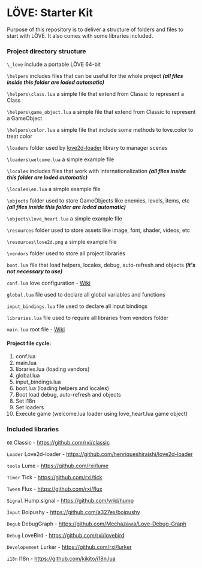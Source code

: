 # LÖVE: Starter Kit

Purpose of this repository is to deliver a structure of folders and files to start with LÖVE. It also comes with some libraries included.

### Project directory structure

`\_love` include a portable LÖVE 64-bit

`\helpers` includes files that can be useful for the whole project ***(all files inside this folder are loded automatic)***

`\helpers\class.lua` a simple file that extend from Classic to represent a Class

`\helpers\game_object.lua` a simple file that extend from Classic to represent a GameObject

`\helpers\color.lua` a simple file that include some methods to love.color to treat color

`\loaders` folder used by [love2d-loader](https://github.com/henriqueshiraishi/love2d-loader) library to manager scenes

`\loaders\welcome.lua` a simple example file

`\locales` includes files that work with internationalization ***(all files inside this folder are loded automatic)***

`\locales\en.lua` a simple example file

`\objects` folder used to store GameObjects like enemies, levels, items, etc ***(all files inside this folder are loded automatic)***

`\objects\love_heart.lua` a simple example file

`\resources` folder used to store assets like image, font, shader, videos, etc

`\resources\love2d.png` a simple example file

`\vendors` folder used to store all project libraries

`boot.lua` file that load helpers, locales, debug, auto-refresh and objects ***(it's not necessary to use)***

`conf.lua` love configuration - [Wiki](https://love2d.org/wiki/Config_Files)

`global.lua` file used to declare all global variables and functions

`input_bindings.lua` file used to declare all input bindings

`libraries.lua` file used to require all libraries from vendors folder

`main.lua` root file - [Wiki](https://love2d.org/wiki/Getting_Started)

#### Project file cycle:

1. conf.lua
2. main.lua
3. libraries.lua (loading vendors)
4. global.lua
5. input_bindings.lua
6. boot.lua (loading helpers and locales)
7. Boot load debug, auto-refresh and objects
8. Set i18n
9. Set loaders
10. Execute game (welcome.lua loader using love_heart.lua game object)

### Included libraries

`OO` Classic - https://github.com/rxi/classic

`Loader` Love2d-loader - https://github.com/henriqueshiraishi/love2d-loader

`tools` Lume - https://github.com/rxi/lume

`Timer` Tick - https://github.com/rxi/tick

`Tween` Flux - https://github.com/rxi/flux

`Signal` Hump.signal - https://github.com/vrld/hump

`Input` Boipushy - https://github.com/a327ex/boipushy

`Degub` DebugGraph - https://github.com/Mechazawa/Love-Debug-Graph

`Debug` LoveBird - https://github.com/rxi/lovebird

`Developement` Lurker - https://github.com/rxi/lurker

`i18n` I18n - https://github.com/kikito/i18n.lua 
